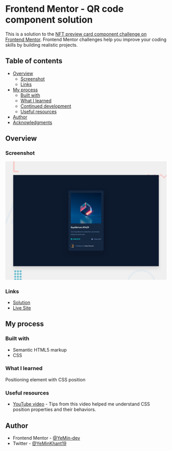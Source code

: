 # Frontend Mentor - QR code component solution

This is a solution to the [NFT preview card component challenge on Frontend Mentor](https://www.frontendmentor.io/challenges/nft-preview-card-component-SbdUL_w0U). Frontend Mentor challenges help you improve your coding skills by building realistic projects.

## Table of contents

- [Overview](#overview)
  - [Screenshot](#screenshot)
  - [Links](#links)
- [My process](#my-process)
  - [Built with](#built-with)
  - [What I learned](#what-i-learned)
  - [Continued development](#continued-development)
  - [Useful resources](#useful-resources)
- [Author](#author)
- [Acknowledgments](#acknowledgments)

## Overview

### Screenshot

![Screenshot](/design/desktop-preview.jpg)

### Links

- [Solution](https://github.com/YeMin-dev/nft-preview-card)
- [Live Site](https://focused-kalam-4be686.netlify.app/)

## My process

### Built with

- Semantic HTML5 markup
- CSS

### What I learned

Positioning element with CSS position

### Useful resources

- [YouTube video](https://www.youtube.com/watch?v=jx5jmI0UlXU&t=1s) - Tips from this video helped me understand CSS position properties and their behaviors.

## Author

- Frontend Mentor - [@YeMin-dev](https://www.frontendmentor.io/profile/YeMin-dev)
- Twitter - [@YeMinKhant19](https://twitter.com/YeMinKhant19)
